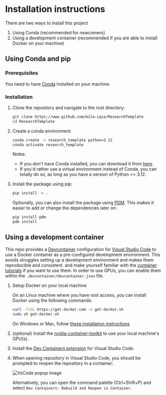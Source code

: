 # Installation instructions

There are two ways to install this project

1. Using Conda (recommended for newcomers)
2. Using a development container (recommended if you are able to install Docker on your machine)

## Using Conda and pip

### Prerequisites

You need to have [Conda](https://docs.conda.io/en/latest/) installed on your machine.

### Installation

1. Clone the repository and navigate to the root directory:

    ```bash
    git clone https://www.github.com/mila-iqia/ResearchTemplate
    cd ResearchTemplate
    ```

2. Create a conda environment

    ```bash
    conda create -n research_template python=3.12
    conda activate research_template
    ```

    Notes:

    - If you don't have Conda installed, you can download it from [here](https://docs.conda.io/en/latest/miniconda.html).
    - If you'd rather use a virtual environment instead of Conda, you can totally do so, as long as you have a version of Python >= 3.12.

    <!-- TODO: - If you're on the `mila` cluster, you can run this setup script: (...) -->

3. Install the package using pip:

    ```bash
    pip install -e .
    ```

    Optionally, you can also install the package using [PDM](https://pdm-project.org/en/latest/). This makes it easier to add or change the dependencies later on:

    ```bash
    pip install pdm
    pdm install
    ```

## Using a development container

This repo provides a [Devcontainer](https://code.visualstudio.com/docs/remote/containers) configuration for [Visual Studio Code](https://code.visualstudio.com/) to use a Docker container as a pre-configured development environment. This avoids struggles setting up a development environment and makes them reproducible and consistent.  and make yourself familiar with the [container tutorials](https://code.visualstudio.com/docs/remote/containers-tutorial) if you want to use them. In order to use GPUs, you can enable them within the `.devcontainer/devcontainer.json` file.

1. Setup Docker on your local machine

    On an Linux machine where you have root access, you can install Docker using the following commands:

    ```bash
    curl -fsSL https://get.docker.com -o get-docker.sh
    sudo sh get-docker.sh
    ```

    On Windows or Mac, follow [these installation instructions](https://code.visualstudio.com/docs/remote/containers#_installation)

2. (optional) Install the [nvidia-container-toolkit](https://docs.nvidia.com/datacenter/cloud-native/container-toolkit/latest/install-guide.html) to use your local machine's GPU(s).

3. Install the [Dev Containers extension](vscode:extension/ms-vscode-remote.remote-containers) for Visual Studio Code.

4. When opening repository in Visual Studio Code, you should be prompted to reopen the repository in a container:

    ![VsCode popup image](https://github.com/mila-iqia/ResearchTemplate/assets/13387299/37d00ce7-1214-44b2-b1d6-411ee286999f)

    Alternatively, you can open the command palette (Ctrl+Shift+P) and select `Dev Containers: Rebuild and Reopen in Container`.
